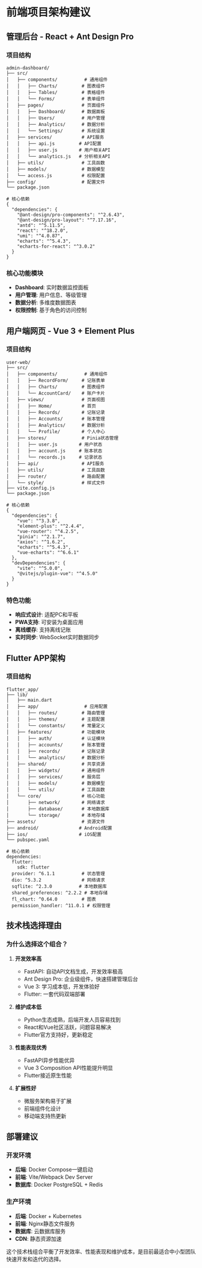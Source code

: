 # 前端项目架构建议

## 管理后台 - React + Ant Design Pro

### 项目结构
```
admin-dashboard/
├── src/
│   ├── components/          # 通用组件
│   │   ├── Charts/         # 图表组件
│   │   ├── Tables/         # 表格组件
│   │   └── Forms/          # 表单组件
│   ├── pages/              # 页面组件
│   │   ├── Dashboard/      # 数据面板
│   │   ├── Users/          # 用户管理
│   │   ├── Analytics/      # 数据分析
│   │   └── Settings/       # 系统设置
│   ├── services/           # API服务
│   │   ├── api.js         # API配置
│   │   ├── user.js        # 用户相关API
│   │   └── analytics.js   # 分析相关API
│   ├── utils/              # 工具函数
│   ├── models/             # 数据模型
│   └── access.js           # 权限配置
├── config/                 # 配置文件
└── package.json

# 核心依赖
{
  "dependencies": {
    "@ant-design/pro-components": "^2.6.43",
    "@ant-design/pro-layout": "^7.17.16",
    "antd": "^5.11.5",
    "react": "^18.2.0",
    "umi": "^4.0.87",
    "echarts": "^5.4.3",
    "echarts-for-react": "^3.0.2"
  }
}
```

### 核心功能模块
- **Dashboard**: 实时数据监控面板
- **用户管理**: 用户信息、等级管理
- **数据分析**: 多维度数据图表
- **权限控制**: 基于角色的访问控制

## 用户端网页 - Vue 3 + Element Plus

### 项目结构
```
user-web/
├── src/
│   ├── components/          # 通用组件
│   │   ├── RecordForm/     # 记账表单
│   │   ├── Charts/         # 图表组件
│   │   └── AccountCard/    # 账户卡片
│   ├── views/              # 页面视图
│   │   ├── Home/           # 首页
│   │   ├── Records/        # 记账记录
│   │   ├── Accounts/       # 账本管理
│   │   ├── Analytics/      # 数据分析
│   │   └── Profile/        # 个人中心
│   ├── stores/             # Pinia状态管理
│   │   ├── user.js        # 用户状态
│   │   ├── account.js     # 账本状态
│   │   └── records.js     # 记录状态
│   ├── api/                # API服务
│   ├── utils/              # 工具函数
│   ├── router/             # 路由配置
│   └── style/              # 样式文件
├── vite.config.js
└── package.json

# 核心依赖
{
  "dependencies": {
    "vue": "^3.3.8",
    "element-plus": "^2.4.4",
    "vue-router": "^4.2.5",
    "pinia": "^2.1.7",
    "axios": "^1.6.2",
    "echarts": "^5.4.3",
    "vue-echarts": "^6.6.1"
  },
  "devDependencies": {
    "vite": "^5.0.0",
    "@vitejs/plugin-vue": "^4.5.0"
  }
}
```

### 特色功能
- **响应式设计**: 适配PC和平板
- **PWA支持**: 可安装为桌面应用
- **离线缓存**: 支持离线记账
- **实时同步**: WebSocket实时数据同步

## Flutter APP架构

### 项目结构
```
flutter_app/
├── lib/
│   ├── main.dart
│   ├── app/                 # 应用配置
│   │   ├── routes/         # 路由管理
│   │   ├── themes/         # 主题配置
│   │   └── constants/      # 常量定义
│   ├── features/           # 功能模块
│   │   ├── auth/           # 认证模块
│   │   ├── accounts/       # 账本管理
│   │   ├── records/        # 记账记录
│   │   └── analytics/      # 数据分析
│   ├── shared/             # 共享资源
│   │   ├── widgets/        # 通用组件
│   │   ├── services/       # 服务层
│   │   ├── models/         # 数据模型
│   │   └── utils/          # 工具函数
│   └── core/               # 核心功能
│       ├── network/        # 网络请求
│       ├── database/       # 本地数据库
│       └── storage/        # 本地存储
├── assets/                 # 资源文件
├── android/               # Android配置
├── ios/                   # iOS配置
└── pubspec.yaml

# 核心依赖
dependencies:
  flutter:
    sdk: flutter
  provider: ^6.1.1          # 状态管理
  dio: ^5.3.2               # 网络请求
  sqflite: ^2.3.0          # 本地数据库
  shared_preferences: ^2.2.2 # 本地存储
  fl_chart: ^0.64.0         # 图表
  permission_handler: ^11.0.1 # 权限管理
```

## 技术栈选择理由

### 为什么选择这个组合？

1. **开发效率高**
   - FastAPI: 自动API文档生成，开发效率极高
   - Ant Design Pro: 企业级组件，快速搭建管理后台
   - Vue 3: 学习成本低，开发体验好
   - Flutter: 一套代码双端部署

2. **维护成本低**
   - Python生态成熟，后端开发人员容易找到
   - React和Vue社区活跃，问题容易解决
   - Flutter官方支持好，更新稳定

3. **性能表现优秀**
   - FastAPI异步性能优异
   - Vue 3 Composition API性能提升明显
   - Flutter接近原生性能

4. **扩展性好**
   - 微服务架构易于扩展
   - 前端组件化设计
   - 移动端支持热更新

## 部署建议

### 开发环境
- **后端**: Docker Compose一键启动
- **前端**: Vite/Webpack Dev Server
- **数据库**: Docker PostgreSQL + Redis

### 生产环境
- **后端**: Docker + Kubernetes
- **前端**: Nginx静态文件服务
- **数据库**: 云数据库服务
- **CDN**: 静态资源加速

这个技术栈组合平衡了开发效率、性能表现和维护成本，是目前最适合中小型团队快速开发和迭代的选择。